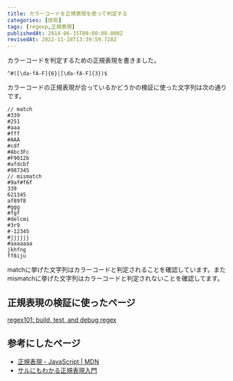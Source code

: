 ```yaml
---
title: カラーコードを正規表現を使って判定する
categories: [技術]
tags: [regexp,正規表現]
publishedAt: 2014-06-15T00:00:00.000Z
revisedAt: 2022-11-28T13:39:59.728Z
---
```


カラーコードを判定するための正規表現を書きました。

```
^#([\da-fA-F]{6}|[\da-fA-F]{3})$
```

カラーコードの正規表現が合っているかどうかの検証に使った文字列は次の通りです。

```
// match
#339
#251
#aaa
#fff
#AAA
#cdf
#Abc3Fc
#F9012b
#afdcbf
#987345
// mismatch
#9af#f6f
339
621345
af89f8
#ggg
#fgf
#delcmi
#3r9
#-12345
#jjjjjj
#aaaaaaa
jkhfng
ff8iju
```

matchに挙げた文字列はカラーコードと判定されることを確認しています。またmismatchに挙げた文字列はカラーコードと判定されないことを確認してます。

## 正規表現の検証に使ったページ

[regex101: build, test, and debug regex](https://regex101.com/)

## 参考にしたページ

* [正規表現 - JavaScript | MDN](https://developer.mozilla.org/ja/docs/Web/JavaScript/Guide/Regular_Expressions)
* [サルにもわかる正規表現入門](https://userweb.mnet.ne.jp/nakama/)
